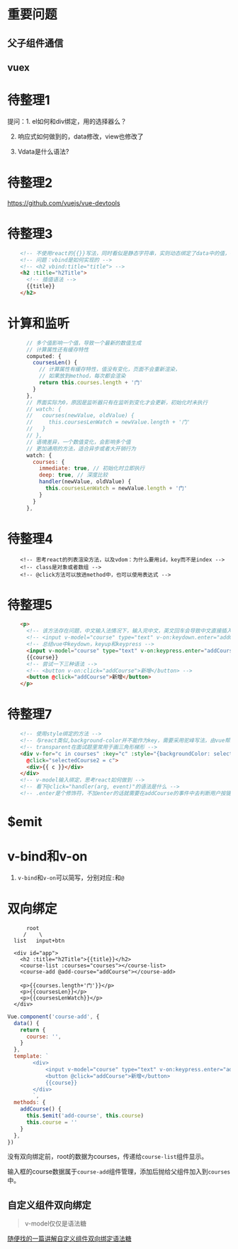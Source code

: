 # 重要问题

## 父子组件通信

## vuex

# 待整理1

提问：1. el如何和div绑定，用的选择器么？

2. 响应式如何做到的，data修改，view也修改了

3. Vdata是什么语法?

# 待整理2

 https://github.com/vuejs/vue-devtools

# 待整理3

```html
    <!-- 不使用react的{{}}写法，同时看似是静态字符串，实则动态绑定了data中的值，有两种写法，可简写 -->
    <!-- 问题：vbind是如何实现的 -->
    <!-- <h2 vbind:title="title"> -->
    <h2 :title="h2Title">
      <!-- 插值语法 -->
      {{title}}
    </h2>
```

# 计算和监听

```js
      // 多个值影响一个值，导致一个最新的数值生成
      // 计算属性还有缓存特性
      computed: {
        coursesLen() {
          // 计算属性有缓存特性，值没有变化，页面不会重新渲染，
          // 如果放到method，每次都会渲染
          return this.courses.length + '门'
        }
      },
      // 界面实际为0，原因是监听器只有在监听到变化才会更新，初始化时未执行
      // watch: {
      //   courses(newValue, oldValue) {
      //     this.coursesLenWatch = newValue.length + '门'
      //   }
      // },
      // 语境差异，一个数值变化，会影响多个值
      // 更加通用的方法，适合异步或者大开销行为
      watch: {
        courses: {
          immediate: true, // 初始化时立即执行
          deep: true, // 深度比较
          handler(newValue, oldValue) {
            this.coursesLenWatch = newValue.length + '门'
          }
        }
      },
```

# 待整理4

```
    <!-- 思考react的列表渲染方法，以及vdom：为什么要用id，key而不是index -->
    <!-- class是对象或者数组 -->
    <!-- @click方法可以放进method中，也可以使用表达式 -->
```

# 待整理5

```html
    <p>
      <!-- 该方法存在问题，中文输入法情况下，输入完中文，英文回车会导致中文直接插入，例如输入“测试button” -->
      <!-- <input v-model="course" type="text" v-on:keydown.enter="addCourse"/> -->
      <!-- 总结vue中keydown，keyup和keypress -->
      <input v-model="course" type="text" v-on:keypress.enter="addCourse" />
      {{course}}
      <!-- 尝试一下三种语法 -->
      <!-- <button v-on:click="addCourse">新增</button> -->
      <button @click="addCourse">新增</button>
    </p>
```

# 待整理7

```html
    <!-- 使用style绑定的方法 -->
    <!-- 与react类似,background-color并不能作为key，需要采用驼峰写法，由vue帮助解析 -->
    <!-- transparent在面试题里常用于画三角形梯形 -->
    <div v-for="c in courses" :key="c" :style="{backgroundColor: selectedCourse2 === c ? '#aaa' : 'transParent'}"
      @click="selectedCourse2 = c">
      <div>{{ c }}</div>
    </div>
    <!-- v-model输入绑定，思考react如何做到 -->
    <!-- 看下@click="handler(arg, event)"的语法是什么 -->
    <!-- .enter是个修饰符，不加enter的话就需要在addCourse的事件中去判断用户按键 -->
```

# $emit

# v-bind和v-on

1. `v-bind`和`v-on`可以简写，分别对应`:`和`@`

# 双向绑定

          root
         /    \
      list   input+btn

```
  <div id="app">
    <h2 :title="h2Title">{{title}}</h2>
    <course-list :courses="courses"></course-list>
    <course-add @add-course="addCourse"></course-add>

    <p>{{courses.length+'门'}}</p>
    <p>{{coursesLen}}</p>
    <p>{{coursesLenWatch}}</p>
  </div>
```

```js
Vue.component('course-add', {
  data() {
    return {
      course: '',
    }
  },
  template: `
		<div>
			<input v-model="course" type="text" v-on:keypress.enter="addCourse" />
			<button @click="addCourse">新增</button>
			{{course}}
		</div>
		`,
  methods: {
    addCourse() {
      this.$emit('add-course', this.course)
      this.course = ''
    }
  },
})
```

没有双向绑定前，root的数据为courses，传递给`course-list`组件显示。

输入框的course数据属于`course-add`组件管理，添加后抛给父组件加入到`courses`中。

## 自定义组件双向绑定

> v-model仅仅是语法糖

[随便找的一篇讲解自定义组件双向绑定语法糖](https://juejin.cn/post/6884209228849807368)



